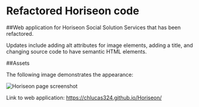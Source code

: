 # Refactored Horiseon code

##Web application for Horiseon Social Solution Services that has been refactored.  

Updates include adding alt attributes for image elements, adding a title, and changing source code to have semantic HTML elements.  

##Assets

The following image demonstrates the appearance:

![Horiseon page screenshot](https://user-images.githubusercontent.com/91441453/156856409-7163717e-1fe8-442b-8176-20dd5d24e36e.png)

Link to web application: https://chlucas324.github.io/Horiseon/
